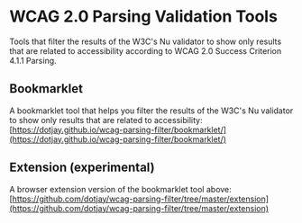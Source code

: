 # WCAG 2.0 Parsing Validation Tools

Tools that filter the results of the W3C's Nu validator to show only results that are related to accessibility according to WCAG 2.0 Success Criterion 4.1.1 Parsing.

## Bookmarklet

A bookmarklet tool that helps you filter the results of the W3C's Nu validator to show only results that are related to accessibility: 
[https://dotjay.github.io/wcag-parsing-filter/bookmarklet/](https://dotjay.github.io/wcag-parsing-filter/bookmarklet/)

## Extension (experimental)

A browser extension version of the bookmarklet tool above: 
[https://github.com/dotjay/wcag-parsing-filter/tree/master/extension](https://github.com/dotjay/wcag-parsing-filter/tree/master/extension)
